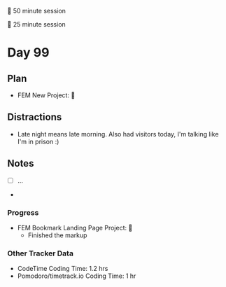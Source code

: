 🍒 50 minute session

🍅 25 minute session

# Day 99

## Plan
-   FEM New Project: 🍒

## Distractions
-   Late night means late morning. Also had visitors today, I'm talking like I'm in prison :)


## Notes
- [ ] ...

- 
  
### Progress
-   FEM Bookmark Landing Page Project: 🍒
    -   Finished the markup

### Other Tracker Data
- CodeTime Coding Time: 1.2 hrs
- Pomodoro/timetrack.io Coding Time: 1 hr
